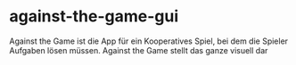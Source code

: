 # against-the-game-gui
Against the Game ist die App für ein Kooperatives Spiel, bei dem die Spieler Aufgaben lösen müssen. Against the Game stellt das ganze visuell dar
